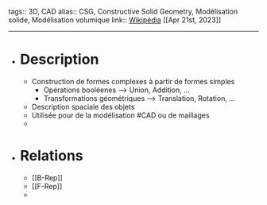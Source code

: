 tags:: 3D, CAD
alias:: CSG, Constructive Solid Geometry, Modélisation solide, Modélisation volumique
link:: [Wikipédia](https://en.wikipedia.org/wiki/Constructive_solid_geometry) 
[[Apr 21st, 2023]]
***

- # Description
	- Construction de formes complexes à partir de formes simples
		- Opérations booléenes --> Union, Addition, ...
		- Transformations géométriques --> Translation, Rotation, ...
	- Description spaciale des objets
	- Utilisée pour de la modélisation #CAD ou de maillages
	-
- # Relations
	- [[B-Rep]]
	- [[F-Rep]]
	-